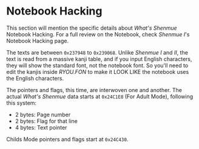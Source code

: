 # Notebook Hacking

This section will mention the specific details about *What's Shenmue* Notebook Hacking. For a full review on the Notebook, check *Shenmue I*'s Notebook Hacking page.

The texts are between `0x237948` to `0x239068`. Unlike *Shenmue I* and *II*, the text is read from a massive kanji table, and if you input English characters, they will show the standard font, not the notebook font. So you'll need to edit the kanjis inside *RYOU.FON* to make it LOOK LIKE the notebook uses the English characters.

The pointers and flags, this time, are interwoven one and another. The actual *What's Shenmue* data starts at `0x24C1E8` (For Adult Mode), following this system:
 - 2 bytes: Page number
 - 2 bytes: Flag for that line
 - 4 bytes: Text pointer

Childs Mode pointers and flags start at `0x24C430`.